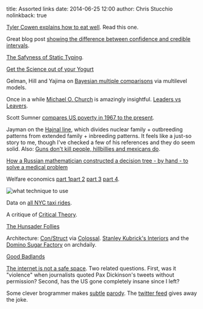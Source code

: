 title: Assorted links
date: 2014-06-25 12:00
author: Chris Stucchio
nolinkback: true

[Tyler Cowen explains how to eat well](http://www.theatlantic.com/magazine/archive/2012/05/six-rules-for-dining-out/308929/?single_page=true). Read this one.

Great blog post [showing the difference between confidence and credible intervals](http://jakevdp.github.io/blog/2014/06/12/frequentism-and-bayesianism-3-confidence-credibility/).

[The Safyness of Static Typing](http://blog.metaobject.com/2014/06/the-safyness-of-static-typing.html).

[Get the Science out of your Yogurt](http://pipeline.corante.com/archives/2014/06/05/get_the_science_out_of_your_yogurt.php?utm_source=stucchio)

Gelman, Hill and Yajima on [Bayesian multiple comparisons](http://www.stat.columbia.edu/~gelman/research/unpublished/multiple2.pdf) via multilevel models.

Once in a while [Michael O. Church](https://news.ycombinator.com/item?id=7853434) is amazingly insightful. [Leaders vs Leavers](https://news.ycombinator.com/item?id=7853434).

Scott Sumner [compares US poverty in 1967 to the present](http://www.themoneyillusion.com/?p=26908&utm_source=feedburner&utm_source=stucchio).

Jayman on the [Hajnal line](https://hbdchick.wordpress.com/2014/03/10/big-summary-post-on-the-hajnal-line/), which divides nuclear family + outbreeding patterns from extended family + inbreeding patterns. It feels like a just-so story to me, though I've checked a few of his references and they do seem solid. Also: [Guns don't kill people, hillbillies and mexicans do](http://jaymans.wordpress.com/2014/06/11/guns-violence-again/).

[How a Russian mathematician constructed a decision tree - by hand - to solve a medical problem](http://fastml.com/how-a-russian-mathematician-constructed-a-decision-tree-by-hand-to-solve-a-medical-problem/)

Welfare economics [part 1](http://www.interfluidity.com/v2/5149.html)[part 2](http://www.interfluidity.com/v2/5212.html) [part 3](http://www.interfluidity.com/v2/5302.html) [part 4](http://www.interfluidity.com/v2/5374.html).

![what technique to use](http://i.imgur.com/twr2j8Y.png)

Data on [all NYC taxi rides](http://chriswhong.com/open-data/foil_nyc_taxi/).

A critique of [Critical Theory](http://argumentativerags.blogspot.in/2014/06/philosophy-to-rescue-credo-or-something.html).

[The Hunsader Follies](http://zacharydavid.com/bad-research/the-hunsader-follies/)

Architecture: [Con/Struct](http://www.justinplunkett.com/construct?utm_source=stucchio&utm_medium=bloglink) via [Colossal](http://www.thisiscolossal.com/2014/06/construct-the-fictional-urban-architecture-of-justin-plunkett/?utm_source=stucchio). [Stanley Kubrick's Interiors](http://www.archdaily.com/514027/interiors-stanley-kubrick/?utm_source=chrisstucchio&utm_medium=bloglink) and the [Domino Sugar Factory](http://www.archdaily.com/514373/in-images-the-domino-sugar-factory-s-beautiful-decline/?utm_source=chrisstucchio&utm_medium=bloglink) on archdaily.

[Good Badlands](http://www.thisiscolossal.com/2014/06/good-badlands-guy-tal/?utm_source=chrisstucchio&utm_medium=bloglink)

[The internet is not a safe space](http://reason.com/blog/2014/06/18/the-internet-is-not-a-safe-space). Two related questions. First, was it "violence" when journalists quoted Pax Dickinson's tweets without permission? Second, has the US gone completely insane since I left?

Some clever brogrammer makes [subtle](http://www.modelviewculture.com/pieces/the-newest-frontier) [parody](http://www.modelviewculture.com/pieces/how-perks-can-divide-us). The [twitter feed](https://twitter.com/shanley) gives away the joke.
